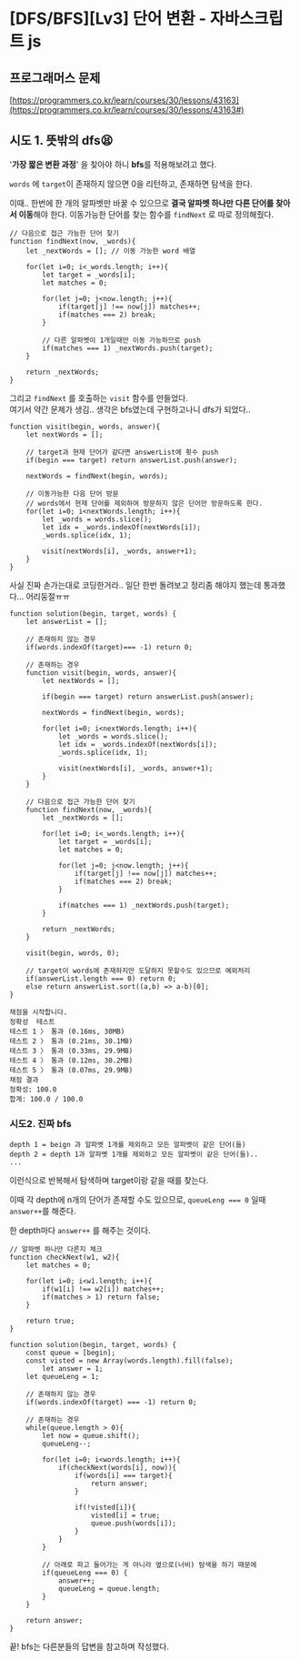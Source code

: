 # [DFS/BFS][Lv3] 단어 변환 - 자바스크립트 js

## 프로그래머스 문제

[https://programmers.co.kr/learn/courses/30/lessons/43163](https://programmers.co.kr/learn/courses/30/lessons/43163#)

## 시도 1. 뜻밖의 dfs😫

'**가장 짧은 변환 과정**' 을 찾아야 하니 **bfs**를 적용해보려고 했다.

`words` 에 `target`이 존재하지 않으면 0을 리턴하고, 존재하면 탐색을 한다.

이때.. 한번에 한 개의 알파벳만 바꿀 수 있으므로 **결국 알파벳 하나만 다른 단어를 찾아서 이동**해야 한다. 이동가능한 단어를 찾는 함수를 `findNext` 로 따로 정의해줬다.

```tsx
// 다음으로 접근 가능한 단어 찾기
function findNext(now, _words){
    let _nextWords = []; // 이동 가능한 word 배열
		
    for(let i=0; i<_words.length; i++){
        let target = _words[i];
        let matches = 0;

        for(let j=0; j<now.length; j++){
            if(target[j] !== now[j]) matches++;
            if(matches === 2) break;
        }
				
        // 다른 알파벳이 1개일때만 이동 가능하므로 push
        if(matches === 1) _nextWords.push(target);
    }

    return _nextWords;
}
```

그리고 `findNext` 를 호출하는 `visit` 함수를 만들었다.    
여기서 약간 문제가 생김.. 생각은 bfs였는데 구현하고나니 dfs가 되었다..


```tsx
function visit(begin, words, answer){
    let nextWords = [];
		
    // target과 현재 단어가 같다면 answerList에 횟수 push 
    if(begin === target) return answerList.push(answer);

    nextWords = findNext(begin, words);
		
    // 이동가능한 다음 단어 방문
    // words에서 현재 단어를 제외하여 방문하지 않은 단어만 방문하도록 한다.
    for(let i=0; i<nextWords.length; i++){
        let _words = words.slice();
        let idx = _words.indexOf(nextWords[i]);
        _words.splice(idx, 1);
        
        visit(nextWords[i], _words, answer+1);
    }
}
```

사실 진짜 손가는대로 코딩한거라.. 일단 한번 돌려보고 정리좀 해야지 했는데 통과했다... 어리둥절ㅠㅠ 

```tsx
function solution(begin, target, words) {
    let answerList = [];
    
    // 존재하지 않는 경우
    if(words.indexOf(target)=== -1) return 0;
    
    // 존재하는 경우
    function visit(begin, words, answer){
        let nextWords = [];

        if(begin === target) return answerList.push(answer);

        nextWords = findNext(begin, words);

        for(let i=0; i<nextWords.length; i++){
            let _words = words.slice();
            let idx = _words.indexOf(nextWords[i]);
            _words.splice(idx, 1);
            
            visit(nextWords[i], _words, answer+1);
        }
    }
    
    // 다음으로 접근 가능한 단어 찾기
    function findNext(now, _words){
        let _nextWords = [];

        for(let i=0; i<_words.length; i++){
            let target = _words[i];
            let matches = 0;

            for(let j=0; j<now.length; j++){
                if(target[j] !== now[j]) matches++;
                if(matches === 2) break;
            }

            if(matches === 1) _nextWords.push(target);
        }

        return _nextWords;
    }
    
    visit(begin, words, 0);
		
    // target이 words에 존재하지만 도달하지 못할수도 있으므로 예외처리
    if(answerList.length === 0) return 0;
    else return answerList.sort((a,b) => a-b)[0];
}
```

```tsx
채점을 시작합니다.
정확성  테스트
테스트 1 〉	통과 (0.16ms, 30MB)
테스트 2 〉	통과 (0.21ms, 30.1MB)
테스트 3 〉	통과 (0.33ms, 29.9MB)
테스트 4 〉	통과 (0.12ms, 30.2MB)
테스트 5 〉	통과 (0.07ms, 29.9MB)
채점 결과
정확성: 100.0
합계: 100.0 / 100.0
```

### 시도2. 진짜 bfs

```
depth 1 = beign 과 알파벳 1개를 제외하고 모든 알파벳이 같은 단어(들)   
depth 2 = depth 1과 알파벳 1개를 제외하고 모든 알파벳이 같은 단어(들)..
...
```

이런식으로 반복해서 탐색하며 target이랑 같을 때를 찾는다.

이때 각 depth에 n개의 단어가 존재할 수도 있으므로, `queueLeng === 0` 일때 `answer++`를 해준다.

한 depth마다 `answer++` 를 해주는 것이다.

```tsx
// 알파벳 하나만 다른지 체크
function checkNext(w1, w2){
    let matches = 0;
    
    for(let i=0; i<w1.length; i++){
        if(w1[i] !== w2[i]) matches++;
        if(matches > 1) return false;
    }

    return true;
}

function solution(begin, target, words) {
    const queue = [begin]; 
    const visted = new Array(words.length).fill(false);
		let answer = 1;
    let queueLeng = 1;
    
    // 존재하지 않는 경우
    if(words.indexOf(target) === -1) return 0;
    
    // 존재하는 경우
    while(queue.length > 0){
        let now = queue.shift();
        queueLeng--;
        
        for(let i=0; i<words.length; i++){
            if(checkNext(words[i], now)){
                if(words[i] === target){
                    return answer;
                }
                
                if(!visted[i]){
                    visted[i] = true;
                    queue.push(words[i]);
                }
            }
        }
        
        // 아래로 파고 들어가는 게 아니라 옆으로(너비) 탐색을 하기 때문에 
        if(queueLeng === 0) {
            answer++;
            queueLeng = queue.length;
        }
    }

    return answer;
}
```

끝! bfs는 다른분들의 답변을 참고하며 작성했다.